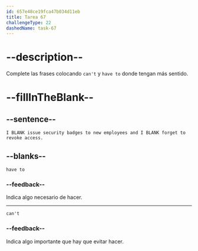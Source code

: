 ```yaml
---
id: 657e48ce19fca47b034d11eb
title: Tarea 67
challengeType: 22
dashedName: task-67
---
```


# --description--

Complete las frases colocando `can't` y `have to` donde tengan más sentido.

# --fillInTheBlank--

## --sentence--

`I BLANK issue security badges to new employees and I BLANK forget to revoke access.`

## --blanks--

`have to`

### --feedback--

Indica algo necesario de hacer.

---

`can't`

### --feedback--

Indica algo importante que hay que evitar hacer.

